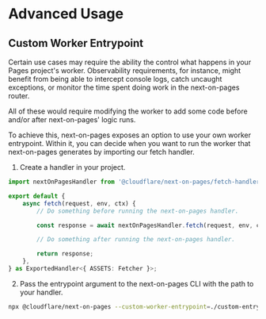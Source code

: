# Advanced Usage

## Custom Worker Entrypoint

Certain use cases may require the ability the control what happens in your Pages project's worker. Observability requirements, for instance, might benefit from being able to intercept console logs, catch uncaught exceptions, or monitor the time spent doing work in the next-on-pages router.

All of these would require modifying the worker to add some code before and/or after next-on-pages' logic runs.

To achieve this, next-on-pages exposes an option to use your own worker entrypoint. Within it, you can decide when you want to run the worker that next-on-pages generates by importing our fetch handler.

1. Create a handler in your project.

```ts
import nextOnPagesHandler from '@cloudflare/next-on-pages/fetch-handler';

export default {
	async fetch(request, env, ctx) {
		// Do something before running the next-on-pages handler.

		const response = await nextOnPagesHandler.fetch(request, env, ctx);

		// Do something after running the next-on-pages handler.

		return response;
	},
} as ExportedHandler<{ ASSETS: Fetcher }>;
```

2. Pass the entrypoint argument to the next-on-pages CLI with the path to your handler.

```sh
npx @cloudflare/next-on-pages --custom-worker-entrypoint=./custom-entrypoint.ts
```
